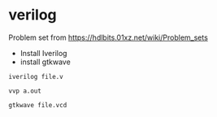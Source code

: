 # verilog

Problem set from https://hdlbits.01xz.net/wiki/Problem_sets

- Install Iverilog
- install gtkwave

`iverilog file.v`

`vvp a.out`

`gtkwave file.vcd`
